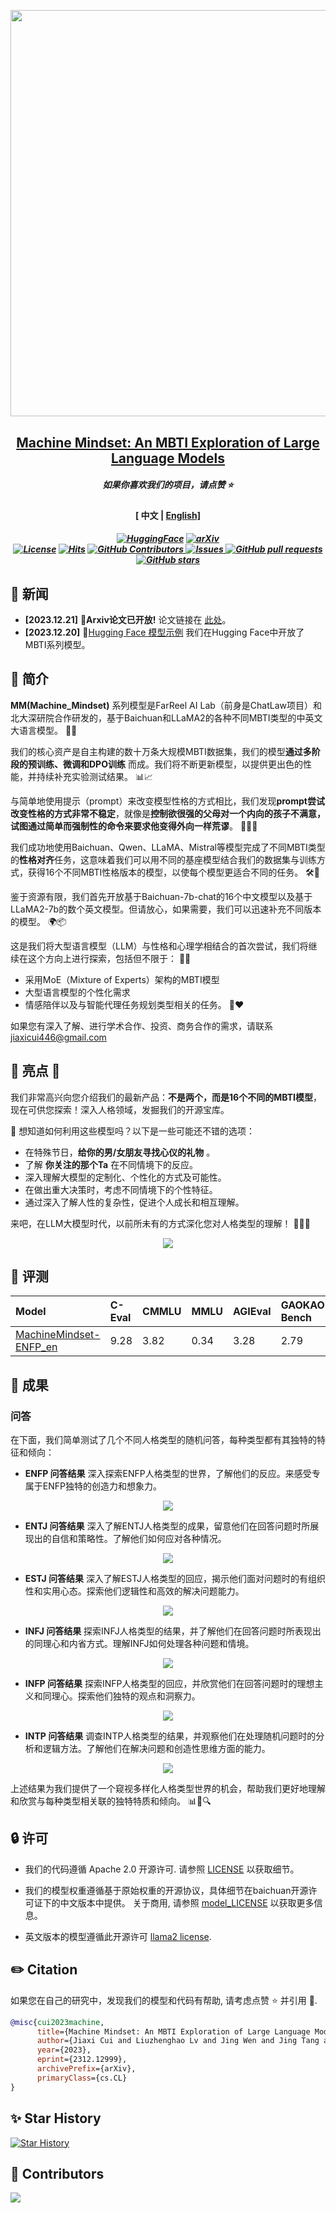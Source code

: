<p align="center">
    <img src="https://raw.githubusercontent.com/PKU-YuanGroup/Machine-Mindset/main/images/logo.png" width="650" style="margin-bottom: 0.2;"/>
<p>
<h2 align="center"> <a href="https://arxiv.org/pdf/2312.12999.pdf">Machine Mindset: An MBTI Exploration of Large Language Models</a></h2>
<h5 align="center"> 如果你喜欢我们的项目，请点赞 ⭐ 
<h4 align="center"> [ 中文 | <a href="https://github.com/PKU-YuanGroup/Machine-Mindset/blob/main/README_en.md">English]
</h2>



<h5 align="center">



[![HuggingFace](https://img.shields.io/badge/🤗-Open%20In%20Spaces-blue.svg)](https://huggingface.co/FarReelAILab/Machine_Mindset_zh_INTP)
[![arXiv](https://img.shields.io/badge/Arxiv-2312.12999-b31b1b.svg?logo=arXiv)](https://arxiv.org/pdf/2312.12999.pdf) <br>
[![License](https://img.shields.io/badge/License-Apache%202.0-yellow)](https://github.com/PKU-YuanGroup/Machine-Mindset/blob/main/LICENSE) 
[![Hits](https://hits.seeyoufarm.com/api/count/incr/badge.svg?url=https%3A%2F%2Fgithub.com%2FPKU-YuanGroup%2FMachine-Mindset&count_bg=%2379C83D&title_bg=%23555555&icon=&icon_color=%23E7E7E7&title=Visitor&edge_flat=false)](https://hits.seeyoufarm.com)
      <a href="https://github.com/PKU-YuanGroup/Machine-Mindset/graphs/contributors">
        <img alt="GitHub Contributors" src="https://img.shields.io/github/contributors/PKU-YuanGroup/Machine-Mindset" />
      </a>
      <a href="https://github.com/PKU-YuanGroup/Machine-Mindset/issues">
        <img alt="Issues" src="https://img.shields.io/github/issues/PKU-YuanGroup/Machine-Mindset?color=0088ff" />
      </a>
      <a href="https://github.com/PKU-YuanGroup/Machine-Mindset/pulls">
        <img alt="GitHub pull requests" src="https://img.shields.io/github/issues-pr/PKU-YuanGroup/Machine-Mindset?color=0088ff" />
      </a>
      <a href="https://github.com/PKU-YuanGroup/Machine-Mindset/stargazers">
        <img alt="GitHub stars" src="https://img.shields.io/github/stars/PKU-YuanGroup/Machine-Mindset?color=ccf" />
      </a>
<br>

</h5>

## 📰 新闻

* **[2023.12.21]**  📑**Arxiv论文已开放!** 论文链接在 [此处](https://arxiv.org/pdf/2312.12999.pdf)。
* **[2023.12.20]**  🤗[Hugging Face 模型示例](https://huggingface.co/FarReelAILab/Machine_Mindset_zh_INTP) 我们在Hugging Face中开放了MBTI系列模型。


## 🚀 简介 

**MM(Machine_Mindset)** 系列模型是FarReel AI Lab（前身是ChatLaw项目）和北大深研院合作研发的，基于Baichuan和LLaMA2的各种不同MBTI类型的中英文大语言模型。 🤖🌐

我们的核心资产是自主构建的数十万条大规模MBTI数据集，我们的模型**通过多阶段的预训练、微调和DPO训练** 而成。我们将不断更新模型，以提供更出色的性能，并持续补充实验测试结果。 📊📈

与简单地使用提示（prompt）来改变模型性格的方式相比，我们发现**prompt尝试改变性格的方式非常不稳定**，就像是**控制欲很强的父母对一个内向的孩子不满意，试图通过简单而强制性的命令来要求他变得外向一样荒谬**。 🙅‍♂️😄

我们成功地使用Baichuan、Qwen、LLaMA、Mistral等模型完成了不同MBTI类型的**性格对齐**任务，这意味着我们可以用不同的基座模型结合我们的数据集与训练方式，获得16个不同MBTI性格版本的模型，以使每个模型更适合不同的任务。 🛠🧩

鉴于资源有限，我们首先开放基于Baichuan-7b-chat的16个中文模型以及基于LLaMA2-7b的数个英文模型。但请放心，如果需要，我们可以迅速补充不同版本的模型。 🌍📦

这是我们将大型语言模型（LLM）与性格和心理学相结合的首次尝试，我们将继续在这个方向上进行探索，包括但不限于： 🚀🌱

- 采用MoE（Mixture of Experts）架构的MBTI模型
- 大型语言模型的个性化需求
- 情感陪伴以及与智能代理任务规划类型相关的任务。 🧠❤️

如果您有深入了解、进行学术合作、投资、商务合作的需求，请联系[jiaxicui446@gmail.com](mailto:jiaxicui446@gmail.com)


## 🌟 亮点 🌟

我们非常高兴向您介绍我们的最新产品：**不是两个，而是16个不同的MBTI模型**，现在可供您探索！深入人格领域，发掘我们的开源宝库。

🤔 想知道如何利用这些模型吗？以下是一些可能还不错的选项：

+ 在特殊节日，**给你的男/女朋友寻找心仪的礼物** 。
+ 了解 **你关注的那个Ta** 在不同情境下的反应。
+ 深入理解大模型的定制化、个性化的方式及可能性。
+ 在做出重大决策时，考虑不同情境下的个性特征。
+ 通过深入了解人性的复杂性，促进个人成长和相互理解。

来吧，在LLM大模型时代，以前所未有的方式深化您对人格类型的理解！ 🎉🧠🌈

<div align="center"><img src="images/arxiv_index.png" style="width=40%;"/></div>

## 📑 评测

|Model|C-Eval|CMMLU|MMLU|AGIEval|GAOKAO-Bench|GSM8K|MATH|
|:-|:-|:-|:-|:-|:-|:-|:-|
|[MachineMindset-ENFP_en](https://huggingface.co/FarReelAILab/Machine_Mindset_en_ENFP)|9.28|3.82|0.34|3.28|2.79|2.5|0.26|

## 🚀 成果

### 问答

在下面，我们简单测试了几个不同人格类型的随机问答，每种类型都有其独特的特征和倾向：

+ **ENFP 问答结果** 深入探索ENFP人格类型的世界，了解他们的反应。来感受专属于ENFP独特的创造力和想象力。

<div align="center"><img src="https://raw.githubusercontent.com/PKU-YuanGroup/Machine-Mindset/main/images/ENFP_res.png" style="width=40%;"/></div>

+ **ENTJ 问答结果** 深入了解ENTJ人格类型的成果，留意他们在回答问题时所展现出的自信和策略性。了解他们如何应对各种情况。

<div align="center"><img src="https://raw.githubusercontent.com/PKU-YuanGroup/Machine-Mindset/main/images/ENTJ_res.png" style="width=40%;"/></div>

+ **ESTJ 问答结果** 深入了解ESTJ人格类型的回应，揭示他们面对问题时的有组织性和实用心态。探索他们逻辑性和高效的解决问题能力。

<div align="center"><img src="https://raw.githubusercontent.com/PKU-YuanGroup/Machine-Mindset/main/images/ESTJ_res.png" style="width=40%;"/></div>

+ **INFJ 问答结果** 探索INFJ人格类型的结果，并了解他们在回答问题时所表现出的同理心和内省方式。理解INFJ如何处理各种问题和情境。

<div align="center"><img src="https://raw.githubusercontent.com/PKU-YuanGroup/Machine-Mindset/main/images/INFJ_res.png" style="width=40%;"/></div>

+ **INFP 问答结果** 探索INFP人格类型的回应，并欣赏他们在回答问题时的理想主义和同理心。探索他们独特的观点和洞察力。

<div align="center"><img src="https://raw.githubusercontent.com/PKU-YuanGroup/Machine-Mindset/main/images/INFP_res.png" style="width=40%;"/></div>

+ **INTP 问答结果** 调查INTP人格类型的结果，并观察他们在处理随机问题时的分析和逻辑方法。了解他们在解决问题和创造性思维方面的能力。

<div align="center"><img src="https://raw.githubusercontent.com/PKU-YuanGroup/Machine-Mindset/main/images/INTP_res.png" style="width=40%;"/></div>

上述结果为我们提供了一个窥视多样化人格类型世界的机会，帮助我们更好地理解和欣赏与每种类型相关联的独特特质和倾向。 📊🧠🔍




## 🔒 许可

* 我们的代码遵循 Apache 2.0 开源许可. 请参照 [LICENSE](https://github.com/PKU-YuanGroup/Machine-Mindset/blob/main/LICENSE) 以获取细节。

* 我们的模型权重遵循基于原始权重的开源协议，具体细节在baichuan开源许可证下的中文版本中提供。 关于商用, 请参照 [model_LICENSE](https://huggingface.co/JessyTsu1/Machine_Mindset_zh_INTP/resolve/main/Machine_Mindset%E5%9F%BA%E4%BA%8Ebaichuan%E7%9A%84%E6%A8%A1%E5%9E%8B%E7%A4%BE%E5%8C%BA%E8%AE%B8%E5%8F%AF%E5%8D%8F%E8%AE%AE.pdf) 以获取更多信息。

* 英文版本的模型遵循此开源许可 [llama2 license](https://ai.meta.com/resources/models-and-libraries/llama-downloads/).

## ✏️ Citation

如果您在自己的研究中，发现我们的模型和代码有帮助, 请考虑点赞 :star: 并引用 :pencil:.

```BibTeX
@misc{cui2023machine,
      title={Machine Mindset: An MBTI Exploration of Large Language Models}, 
      author={Jiaxi Cui and Liuzhenghao Lv and Jing Wen and Jing Tang and YongHong Tian and Li Yuan},
      year={2023},
      eprint={2312.12999},
      archivePrefix={arXiv},
      primaryClass={cs.CL}
}
```


<!---->

## ✨ Star History

[![Star History](https://api.star-history.com/svg?repos=PKU-YuanGroup/Machine-Mindset&type=Date)](https://star-history.com/#PKU-YuanGroup/Machine-Mindset&Date)

## 🤝 Contributors

<a href="https://github.com/PKU-YuanGroup/Machine-Mindset/graphs/contributors">
  <img src="https://contrib.rocks/image?repo=PKU-YuanGroup/Machine-Mindset" />
</a>
